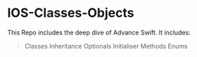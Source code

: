 # IOS-Classes-Objects
This Repo includes the deep dive of Advance Swift.
It includes: 
> Classes
>Inheritance
>Optionals
>Initialiser
>Methods
>Enums
